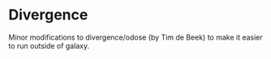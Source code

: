 Divergence
==========

Minor modifications to divergence/odose (by Tim de Beek) to make it easier to run outside of galaxy.
